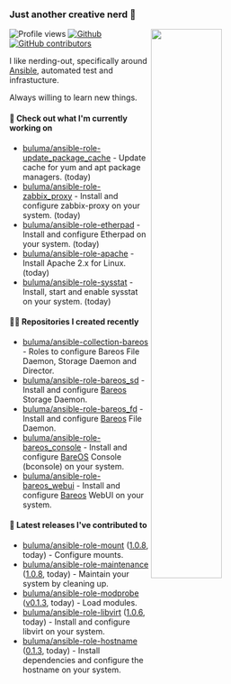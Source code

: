 ### Just another creative nerd 👋


![Profile views](https://gpvc.arturio.dev/buluma) <a href="https://gitstats.me/buluma">
  <img align="right" src="https://github-readme-stats.vercel.app/api?username=buluma&theme=gotham&show_icons=true" width="50%"/>
</a>
[![Github](https://img.shields.io/badge/-buluma-black?style=flat&labelColor=black&logo=github&logoColor=white&include_all_commits=true&count_private=true)](https://gitstats.me/buluma)
[![GitHub contributors](https://img.shields.io/github/contributors/buluma/badges.svg)](https://GitHub.com/buluma/badges/graphs/contributors/)

I like nerding-out, specifically around [Ansible](https://github.com/ansible/ansible), automated test and infrastucture.

Always willing to learn new things.

#### 👷 Check out what I'm currently working on

- [buluma/ansible-role-update_package_cache](https://github.com/buluma/ansible-role-update_package_cache) - Update cache for yum and apt package managers. (today)
- [buluma/ansible-role-zabbix_proxy](https://github.com/buluma/ansible-role-zabbix_proxy) - Install and configure zabbix-proxy on your system. (today)
- [buluma/ansible-role-etherpad](https://github.com/buluma/ansible-role-etherpad) - Install and configure Etherpad on your system. (today)
- [buluma/ansible-role-apache](https://github.com/buluma/ansible-role-apache) - Install Apache 2.x for Linux. (today)
- [buluma/ansible-role-sysstat](https://github.com/buluma/ansible-role-sysstat) - Install, start and enable sysstat on your system. (today)

#### 👨‍💻 Repositories I created recently

- [buluma/ansible-collection-bareos](https://github.com/buluma/ansible-collection-bareos) - Roles to configure Bareos File Daemon, Storage Daemon and Director.
- [buluma/ansible-role-bareos_sd](https://github.com/buluma/ansible-role-bareos_sd) - Install and configure [Bareos](https://www.bareos.com/) Storage Daemon.
- [buluma/ansible-role-bareos_fd](https://github.com/buluma/ansible-role-bareos_fd) - Install and configure [Bareos](https://www.bareos.com/) File Daemon.
- [buluma/ansible-role-bareos_console](https://github.com/buluma/ansible-role-bareos_console) - Install and configure [BareOS](https://www.bareos.com/) Console (bconsole) on your system.
- [buluma/ansible-role-bareos_webui](https://github.com/buluma/ansible-role-bareos_webui) - Install and configure [Bareos](https://www.bareos.com/) WebUI on your system.

#### 🚀 Latest releases I've contributed to

- [buluma/ansible-role-mount](https://github.com/buluma/ansible-role-mount) ([1.0.8](https://github.com/buluma/ansible-role-mount/releases/tag/1.0.8), today) - Configure mounts.
- [buluma/ansible-role-maintenance](https://github.com/buluma/ansible-role-maintenance) ([1.0.8](https://github.com/buluma/ansible-role-maintenance/releases/tag/1.0.8), today) - Maintain your system by cleaning up.
- [buluma/ansible-role-modprobe](https://github.com/buluma/ansible-role-modprobe) ([v0.1.3](https://github.com/buluma/ansible-role-modprobe/releases/tag/v0.1.3), today) - Load modules.
- [buluma/ansible-role-libvirt](https://github.com/buluma/ansible-role-libvirt) ([1.0.6](https://github.com/buluma/ansible-role-libvirt/releases/tag/1.0.6), today) - Install and configure libvirt on your system.
- [buluma/ansible-role-hostname](https://github.com/buluma/ansible-role-hostname) ([0.1.3](https://github.com/buluma/ansible-role-hostname/releases/tag/0.1.3), today) - Install dependencies and configure the hostname on your system.


